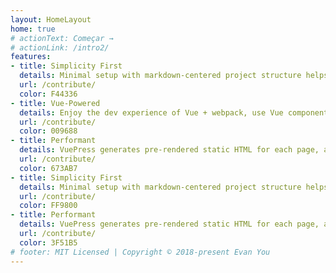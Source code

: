 ```yaml
---
layout: HomeLayout
home: true
# actionText: Começar →
# actionLink: /intro2/
features:
- title: Simplicity First
  details: Minimal setup with markdown-centered project structure helps you focus on writing.
  url: /contribute/
  color: F44336
- title: Vue-Powered
  details: Enjoy the dev experience of Vue + webpack, use Vue components in markdown, and develop custom themes with Vue.
  url: /contribute/
  color: 009688
- title: Performant
  details: VuePress generates pre-rendered static HTML for each page, and runs as an SPA once a page is loaded.
  url: /contribute/
  color: 673AB7
- title: Simplicity First
  details: Minimal setup with markdown-centered project structure helps you focus on writing.
  url: /contribute/
  color: FF9800
- title: Performant
  details: VuePress generates pre-rendered static HTML for each page, and runs as an SPA once a page is loaded.
  url: /contribute/
  color: 3F51B5
# footer: MIT Licensed | Copyright © 2018-present Evan You
---
```


